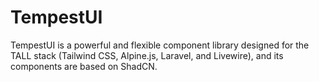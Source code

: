 # TempestUI
TempestUI is a powerful and flexible component library designed for the TALL stack (Tailwind CSS, Alpine.js, Laravel, and Livewire), and its components are based on ShadCN.
